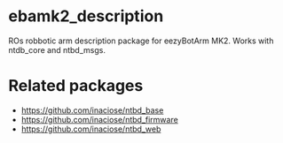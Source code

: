 # ebamk2_description
ROs robbotic arm description package for eezyBotArm MK2. Works with ntdb_core and ntbd_msgs.

# Related packages
- https://github.com/inaciose/ntbd_base
- https://github.com/inaciose/ntbd_firmware
- https://github.com/inaciose/ntbd_web
